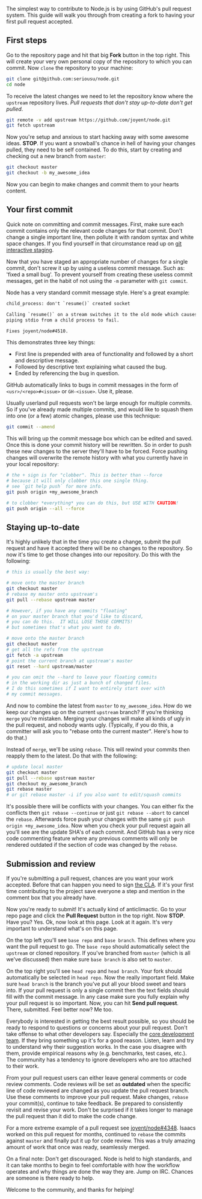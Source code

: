 The simplest way to contribute to Node.js is by using GitHub's pull request system. This guide will walk you through from creating a fork to having your first pull request accepted.

## First steps

Go to the repository page and hit that big **Fork** button in the top right. This will create your very own personal copy of the repository to which you can commit. Now `clone` the repository to your machine:

```bash
git clone git@github.com:seriousu/node.git
cd node
```

To receive the latest changes we need to let the repository know where the `upstream` repository lives. _Pull requests that don't stay up-to-date don't get pulled_.

```bash
git remote -v add upstream https://github.com/joyent/node.git
git fetch upstream
```

Now you're setup and anxious to start hacking away with some awesome ideas. **STOP**. If you want a snowball's chance in hell of having your changes pulled, they need to be self contained. To do this, start by creating and checking out a new branch from `master`:

```bash
git checkout master
git checkout -b my_awesome_idea
```

Now you can begin to make changes and commit them to your hearts content.

## Your first commit

Quick note on committing and commit messages. First, make sure each commit contains only the relevant code changes for that commit. Don't change a single important line, then pollute it with random syntax and white space changes. If you find yourself in that circumstance read up on [git interactive staging](http://git-scm.com/book/en/Git-Tools-Interactive-Staging).

Now that you have staged an appropriate number of changes for a single commit, don't screw it up by using a useless commit message. Such as: 'fixed a small bug'. To prevent yourself from creating these useless commit messages, get in the habit of not using the `-m` parameter with `git commit`.

Node has a very standard commit message style. Here's a great example:

```txt
child_process: don't `resume()` created socket

Calling `resume()` on a stream switches it to the old mode which causes
piping stdio from a child process to fail.

Fixes joyent/node#4510.
```

This demonstrates three key things:

* First line is prepended with area of functionality and followed by a short and descriptive message.
* Followed by descriptive text explaining what caused the bug.
* Ended by referencing the bug in question.

GitHub automatically links to bugs in commit messages in the form of `<usr>/<repo>#<issue>` or `GH-<issue>`. Use it, please.

Usually userland pull requests won't be large enough for multiple commits. So if you've already made multiple commits, and would like to squash them into one (or a few) atomic changes, please use this technique:

```bash
git commit --amend
```

This will bring up the commit message box which can be edited and saved. Once this is done your commit history will be rewritten. So in order to push these new changes to the server they'll have to be forced. Force pushing changes will overwrite the remote history with what you currently have in your local repository:

```bash
# the + sign is for "clobber". This is better than --force
# because it will only clobber this one single thing.
# see `git help push` for more info.
git push origin +my_awesome_branch

# to clobber *everything* you can do this, but USE WITH CAUTION!
git push origin --all --force
```

## Staying up-to-date

It's highly unlikely that in the time you create a change, submit the pull request and have it accepted there will be no changes to the repository. So now it's time to get those changes into our repository. Do this with the following:

```bash
# this is usually the best way:

# move onto the master branch
git checkout master
# rebase my master onto upstream's
git pull --rebase upstream master

# However, if you have any commits "floating"
# on your master branch that you'd like to discard,
# you can do this.  IT WILL LOSE THOSE COMMITS!
# but sometimes that's what you want to do.

# move onto the master branch
git checkout master
# get all the refs from the upstream
git fetch -a upstream
# point the current branch at upstream's master
git reset --hard upstream/master

# you can omit the --hard to leave your floating commits
# in the working dir as just a bunch of changed files.
# I do this sometimes if I want to entirely start over with
# my commit messages.
```

And now to combine the latest from `master` to `my_awesome_idea`. How do we keep our changes up on the current `upstream` branch? If you're thinking `merge` you're mistaken. Merging your changes will make all kinds of ugly in the pull request, and nobody wants ugly.  (Typically, if you do this, a committer will ask you to "rebase onto the current master".  Here's how to do that.)

Instead of `merge`, we'll be using `rebase`. This will rewind your commits then reapply them to the latest. Do that with the following:

```bash
# update local master
git checkout master
git pull --rebase upstream master
git checkout my_awesome_branch
git rebase master
# or git rebase master -i if you also want to edit/squash commits
```

It's possible there will be conflicts with your changes. You can either fix the conflicts then `git rebase --continue` or just `git rebase --abort` to cancel the `rebase`. Afterwards force push your changes with the same `git push origin +my_awesome_idea`. Now when you check your pull request again all you'll see are the update SHA's of each commit. And GitHub has a very nice code commenting feature where any previous comments will only be rendered outdated if the section of code was changed by the `rebase`.

## Submission and review

If you're submitting a pull request, chances are you want your work accepted. Before that can happen you need to sign [the CLA](http://nodejs.org/cla.html). If it's your first time contributing to the project save everyone a step and mention in the comment box that you already have.

Now you're ready to submit! It's actually kind of anticlimactic. Go to your repo page and click the **Pull Request** button in the top right. Now **STOP**. Have you? Yes. Ok, now look at this page. Look at it again. It's very important to understand what's on this page.

On the top left you'll see `base repo` and `base branch`. This defines where you want the pull request to go. The `base repo` should automatically select the `upstream` or cloned repository. If you've branched from `master` (which is all we've discussed) then make sure `base branch` is also set to `master`.

On the top right you'll see `head repo` and `head branch`. Your fork should automatically be selected in `head repo`. Now the really important field. Make sure `head branch` is the branch you've put all your blood sweet and tears into. If your pull request is only a single commit then the text fields should fill with the commit message. In any case make sure you fully explain why your pull request is so important. Now, you can hit **Send pull request**. There, submitted. Feel better now? Me too.

Everybody is interested in getting the best result possible, so you should be ready to respond to questions or concerns about your pull request. Don't take offense to what other developers say. Especially the [core development team](https://github.com/joyent/node/wiki/Project-Organization). If they bring something up it's for a good reason. Listen, learn and try to understand why their suggestion works. In the case you disagree with them, provide empirical reasons why (e.g. benchmarks, test cases, etc.). The community has a tendency to ignore developers who are too attached to their work.

From your pull request users can either leave general comments or code review comments. Code reviews will be set as **outdated** when the specific line of code reviewed are changed as you update the pull request branch. Use these comments to improve your pull request. Make changes, `rebase` your commit(s), continue to take feedback. Be prepared to consistently revisit and revise your work. Don't be surprised if it takes longer to manage the pull request than it did to make the code change.

For a more extreme example of a pull request see [joyent/node#4348](https://github.com/joyent/node/pull/4348). Isaacs worked on this pull request for months, continued to `rebase` the commits against `master` and finally put it up for code review. This was a truly amazing amount of work that once was ready, seamlessly merged.

On a final note: Don't get discouraged. Node is held to high standards, and it can take months to begin to feel comfortable with how the workflow operates and why things are done the way they are. Jump on IRC. Chances are someone is there ready to help.

Welcome to the community, and thanks for helping!